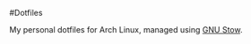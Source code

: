 #Dotfiles

My personal dotfiles for Arch Linux, managed using [GNU Stow](https://www.gnu.org/software/stow/).